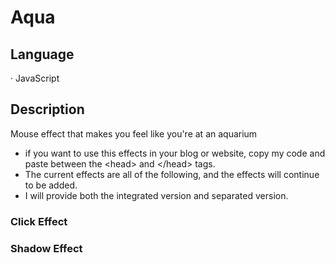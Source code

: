 # Aqua
## Language
· JavaScript

## Description
Mouse effect that makes you feel like you're at an aquarium

- if you want to use this effects in your blog or website, copy my code and paste between the &#60;head&#62; and &#60;&#47;head&#62; tags.
- The current effects are all of the following, and the effects will continue to be added.
- I will provide both the integrated version and separated version.

### Click Effect

### Shadow Effect
